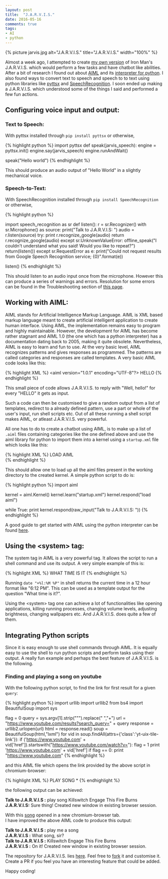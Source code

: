 ```yaml
---
layout: post
title:  "J.A.R.V.I.S."
date: 2016-05-16
comments: true
tags:
- AI
- python
---
```


<p class="center">{% picture jarvis.jpg alt="J.A.R.V.I.S." title="J.A.R.V.I.S." width="100%" %}</p>

Almost a week ago, I attempted to create [my own version](https://github.com/nihal111/J.A.R.V.I.S) of Iron Man's J.A.R.V.I.S. which would perform a few tasks and have chatbot like abilities. After a bit of research I found out about [AIML](http://www.alicebot.org/aiml.html) and its [interpreter for python](https://pypi.python.org/pypi/PyAIML). I also found ways to convert text to speech and speech to to text using python libraries like [pyttsx](https://pypi.python.org/pypi/pyttsx) and [SpeechRecognition](https://pypi.python.org/pypi/SpeechRecognition/3.4.3). I soon ended up making a J.A.R.V.I.S. which understood some of the things I said and performed a few fun actions.

## Configuring voice input and output:

### Text to Speech:

With pyttsx installed through `pip install pyttsx` or otherwise,

{% highlight python %}
import pyttsx
def speak(jarvis_speech):
	engine = pyttsx.init()
	engine.say(jarvis_speech)
	engine.runAndWait()

speak("Hello world")
{% endhighlight %}

This should produce an audio output of "Hello World" in a slightly mechanical voice.

### Speech-to-Text:

With SpeechRecognition installed through `pip install SpeechRecognition` or otherwise,

{% highlight python %}

import speech_recognition as sr
def listen():
	r = sr.Recognizer()
	with sr.Microphone() as source:
	    print("Talk to J.A.R.V.I.S: ")
	    audio = r.listen(source)
	try:
	    print r.recognize_google(audio)
	    return r.recognize_google(audio)
	except sr.UnknownValueError:
	    offline_speak("I couldn't understand what you said! Would you like to repeat?")
	    return(listen())
	except sr.RequestError as e:
	    print("Could not request results from Google Speech Recognition service; {0}".format(e))

listen()
{% endhighlight %}

This should listen to an audio input once from the microphone. However this can produce a series of warnings and errors. Resolution for some errors can be found in the Troubleshooting section of [this page](https://pypi.python.org/pypi/SpeechRecognition/3.4.3).

## Working with AIML:

AIML stands for Artificial Intelligence Markup Language. AIML is XML based markup language meant to create artificial intelligent application to create human interface. Using AIML, the implementation remains easy to program and highly maintainable. However, the development for AIML has become rather stagnant and AIML 1.0 (the one which has a python interpreter) has a documentation dating back to 2005, making it quite obsolete. Nevertheless, AIML is easy to learn and fun to use. At the very basic level, AIML recognizes patterns and gives responses as programmed. The patterns are called categories and responses are called templates. A very basic AIML code looks like this:

{% highlight XML %}
<aiml version="1.0.1" encoding="UTF-8"?>
	<category>
		<pattern>HELLO</pattern>
		<template>
		Well, hello!
		</template>
	</category>
</aiml>
{% endhighlight %}

This small piece of code allows J.A.R.V.I.S. to reply with "Well, hello!" for every "HELLO" it gets as input.

Such a code can then be customised to give a random output from a list of templates, redirect to a already defined pattern, use a part or whole of the user's input, run shell scripts etc. Out of all these running a shell script makes AIML, or atleast J.A.R.V.I.S. very powerful.

All one has to do to create a chatbot using AIML, is to make up a list of `.aiml` files containing categories like the one defined above and use the aiml library for python to import them into a kernel using a `startup.xml` file which looks like this:

{% highlight XML %}
<aiml version="1.0.1" encoding="UTF-8">
    <category>
        <pattern>LOAD AIML</pattern>
        <template>          
            <learn>*.aiml</learn>
        </template>        
    </category>
</aiml>
{% endhighlight %}

This should allow one to load up all the aiml files present in the working directory to the created kernel. A simple python script to do is:

{% highlight python %}
import aiml

kernel = aiml.Kernel()
kernel.learn("startup.xml")
kernel.respond("load aiml")

while True:
    print kernel.respond(raw_input("Talk to J.A.R.V.I.S: "))
{% endhighlight %}

A good guide to get started with AIML using the python interpreter can be found [here](http://www.devdungeon.com/content/ai-chat-bot-python-aiml).

## Using the \<system> tag:

The system tag in AIML is a very powerful tag. It allows the script to run a shell command and use its output. A very simple example of this is:

{% highlight XML %}
<category>
    <pattern>WHAT TIME IS IT</pattern>
    <template>
        The time is <system>date "+%l:%M %P"</system>
    </template>
</category>
{% endhighlight %}

Running `date "+%l:%M %P"` in shell returns the current time in a 12 hour format like "6:12 PM". This can be used as a template output for the question "What time is it?".

Using the \<system> tag one can achieve a lot of functionalities like opening applications, killing running processes, changing volume levels, adjusting brightness, changing wallpapers etc. And J.A.R.V.I.S. does quite a few of them.

## Integrating Python scripts

Since it is easy enough to use shell commands through AIML. It is equally easy to use the shell to run python scripts and perform tasks using their output. A really fun example and perhaps the best feature of J.A.R.V.I.S. is the following.

### Finding and playing a song on youtube
With the following python script, to find the link for first result for a given `query`:

{% highlight python %}
import urllib
import urllib2
from bs4 import BeautifulSoup
import sys

flag = 0
query = sys.argv[1].strip("\"").replace(" ","+")
url = "https://www.youtube.com/results?search_query=" + query
response = urllib2.urlopen(url)
html = response.read()
soup = BeautifulSoup(html,"lxml")
for vid in soup.findAll(attrs={'class':'yt-uix-tile-link'}):
    if ('https://www.youtube.com' + vid['href']).startswith("https://www.youtube.com/watch?v="):
    	flag = 1
    	print 'https://www.youtube.com' + vid['href']
if flag == 0:
	print "https://www.youtube.com"
{% endhighlight %}

and this AIML file which opens the link provided by the above script in chromium-browser:

{% highlight XML %}
<category>
    <pattern>PLAY SONG *</pattern>
    <template>
         <random>
           <li>Sure thing! </li>
           <li>Right away, sir! </li>
           <li>On it! </li>
        </random>
        <system> chromium-browser "<system> python youtube.py "<star/>"</system>"</system>
    </template>
</category>
{% endhighlight %}

the following output can be achieved:

**Talk to J.A.R.V.I.S :** play song Killswitch Engage This Fire Burns<br/>
**J.A.R.V.I.S:** Sure thing!  Created new window in existing browser session.

With this [song](https://www.youtube.com/watch?v=OPpJ7xyUapc) opened in a new chromium-browser tab.<br/>
I have improved the above AIML code to produce this output:

**Talk to J.A.R.V.I.S :** play me a song<br>
**J.A.R.V.I.S :** What song, sir?<br>
**Talk to J.A.R.V.I.S :** Killswitch Engage This Fire Burns<br>
**J.A.R.V.I.S :** On it!  Created new window in existing browser session.

The repository for J.A.R.V.I.S. lies [here](https://github.com/nihal111/J.A.R.V.I.S). Feel free to [fork](https://github.com/nihal111/J.A.R.V.I.S/fork) it and customise it. Create a PR if you feel you have an interesting feature that could be added.

Happy coding!